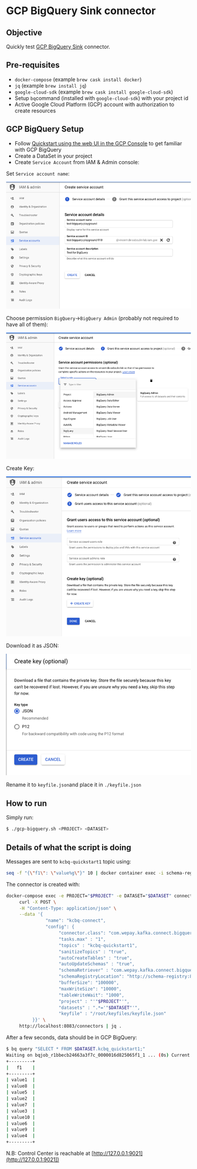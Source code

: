 # GCP BigQuery Sink connector

## Objective

Quickly test [GCP BigQuery Sink](https://docs.confluent.io/current/connect/kafka-connect-bigquery/index.html#kconnect-long-gcp-bigquery-sink-connector) connector.

## Pre-requisites

* `docker-compose` (example `brew cask install docker`)
* `jq` (example `brew install jq`)
* `google-cloud-sdk` (example `brew cask install google-cloud-sdk`)
* Setup `bq`command (installed with `google-cloud-sdk`) with your project id
* Active Google Cloud Platform (GCP) account with authorization to create resources

## GCP BigQuery Setup

* Follow [Quickstart using the web UI in the GCP Console](https://cloud.google.com/bigquery/docs/quickstarts/quickstart-web-ui) to get familiar with GCP BigQuery
* Create a DataSet in your project
* Create `Service Account` from IAM & Admin console:

Set `Service account name`:

![Service Account setup](Screenshot1.png)


Choose permission `BigQuery`->`BigQuery Admin` (probably not required to have all of them):

![Service Account setup](Screenshot2.png)

Create Key:

![Service Account setup](Screenshot3.png)

Download it as JSON:

![Service Account setup](Screenshot4.png)

Rename it to `keyfile.json`and place it in `./keyfile.json`


## How to run

Simply run:

```bash
$ ./gcp-bigquery.sh <PROJECT> <DATASET>
```

## Details of what the script is doing

Messages are sent to `kcbq-quickstart1` topic using:

```bash
seq -f "{\"f1\": \"value%g\"}" 10 | docker container exec -i schema-registry kafka-avro-console-producer --broker-list broker:9092 --topic kcbq-quickstart1 --property value.schema='{"type":"record","name":"myrecord","fields":[{"name":"f1","type":"string"}]}'
```

The connector is created with:

```bash
docker-compose exec -e PROJECT="$PROJECT" -e DATASET="$DATASET" connect \
     curl -X POST \
     -H "Content-Type: application/json" \
     --data '{
               "name": "kcbq-connect",
               "config": {
                    "connector.class": "com.wepay.kafka.connect.bigquery.BigQuerySinkConnector",
                    "tasks.max" : "1",
                    "topics" : "kcbq-quickstart1",
                    "sanitizeTopics" : "true",
                    "autoCreateTables" : "true",
                    "autoUpdateSchemas" : "true",
                    "schemaRetriever" : "com.wepay.kafka.connect.bigquery.schemaregistry.schemaretriever.SchemaRegistrySchemaRetriever",
                    "schemaRegistryLocation": "http://schema-registry:8081",
                    "bufferSize": "100000",
                    "maxWriteSize": "10000",
                    "tableWriteWait": "1000",
                    "project" : "'"$PROJECT"'",
                    "datasets" : ".*='"$DATASET"'",
                    "keyfile" : "/root/keyfiles/keyfile.json"
          }}' \
     http://localhost:8083/connectors | jq .
```



After a few seconds, data should be in GCP BigQuery:

```bash
$ bq query "SELECT * FROM $DATASET.kcbq_quickstart1;"
Waiting on bqjob_r1bbecb24663a3f7c_0000016d825065f1_1 ... (0s) Current status: DONE 
+---------+
|   f1    |
+---------+
| value1  |
| value8  |
| value5  |
| value2  |
| value7  |
| value3  |
| value10 |
| value6  |
| value9  |
| value4  |
+---------+
```

N.B: Control Center is reachable at [http://127.0.0.1:9021](http://127.0.0.1:9021])

